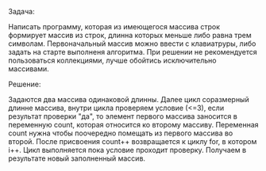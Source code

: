 Задача:

Написать программу, которая из имеющегося массива строк формирует массив из строк, длинна которых меньше либо равна трем символам. Первоначальный массив можно ввести с клавиатруры, либо задать на старте выполненя алгоритма. При решении не рекомендуется пользоваться коллекциями, лучше обойтись исключительно массивами.

Решение:

Задаются два массива одинаковой длинны. Далее цикл соразмерный длинне массива, внутри цикла проверяем условие (<=3), если результат проверки "да", то элемент первого массива заносится в переменную count, которая относится ко второму массиву. Переменная count нужна чтобы поочередно помещать из первого массива во второй. После присвоения count++  возвращается к циклу for, в котором i++. Цикл выполняется пока условие проходит проверку. Получаем в результате новый заполненный массив.
